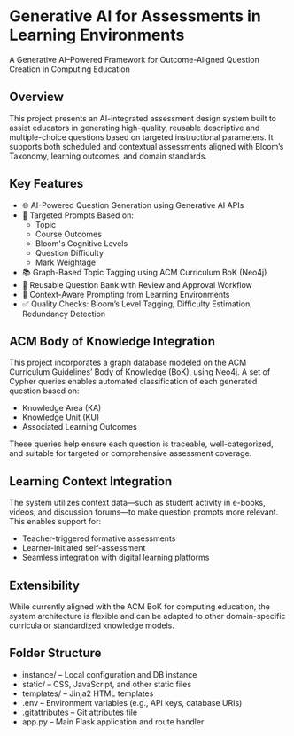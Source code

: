 # Generative AI for Assessments in Learning Environments 
A Generative AI–Powered Framework for Outcome-Aligned Question Creation in Computing Education

## Overview  
This project presents an AI-integrated assessment design system built to assist educators in generating high-quality, reusable descriptive and multiple-choice questions based on targeted instructional parameters. It supports both scheduled and contextual assessments aligned with Bloom’s Taxonomy, learning outcomes, and domain standards.

## Key Features  
- 🌐 AI-Powered Question Generation using Generative AI APIs  
- 🎯 Targeted Prompts Based on:
  - Topic
  - Course Outcomes
  - Bloom's Cognitive Levels
  - Question Difficulty
  - Mark Weightage  
- 📚 Graph-Based Topic Tagging using ACM Curriculum BoK (Neo4j)  
- 🔁 Reusable Question Bank with Review and Approval Workflow  
- 🧠 Context-Aware Prompting from Learning Environments  
- ✅ Quality Checks: Bloom’s Level Tagging, Difficulty Estimation, Redundancy Detection

## ACM Body of Knowledge Integration  
This project incorporates a graph database modeled on the ACM Curriculum Guidelines’ Body of Knowledge (BoK), using Neo4j. A set of Cypher queries enables automated classification of each generated question based on:
- Knowledge Area (KA)
- Knowledge Unit (KU)
- Associated Learning Outcomes  

These queries help ensure each question is traceable, well-categorized, and suitable for targeted or comprehensive assessment coverage.


## Learning Context Integration  
The system utilizes context data—such as student activity in e-books, videos, and discussion forums—to make question prompts more relevant. This enables support for:
- Teacher-triggered formative assessments  
- Learner-initiated self-assessment  
- Seamless integration with digital learning platforms

## Extensibility  
While currently aligned with the ACM BoK for computing education, the system architecture is flexible and can be adapted to other domain-specific curricula or standardized knowledge models.

## Folder Structure
- instance/ – Local configuration and DB instance
- static/ – CSS, JavaScript, and other static files
- templates/ – Jinja2 HTML templates
- .env – Environment variables (e.g., API keys, database URIs)
- .gitattributes – Git attributes file
- app.py – Main Flask application and route handler







